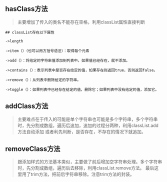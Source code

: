 ## hasClass方法
> 主要增加了传入的类名不能存在空格，利用classList属性直接判断

```
## classList存在以下属性

->length

->item（）（也可以用方括号语法）：取得每个元素

->add（）：将给定的字符串值添加到列表中。如果值已经存在，就不添加。

->contains（）：表示列表中是否存在给定的值，如果存在则返回true，否则返回false。

->remove（）：从列表中删除给定的字符串。

->toggle（）：如果列表中已经存在给定的值，删除它；如果列表中没有给定的值，添加它。
```

## addClass方法

> 主要难点在于传入的可能是单个字符串也可能是多个字符串，多个字符串时，先分割成数组，遍历后追加，追加的过程分两种，利用classList.add方法自动添加
或者利先判断，是否存在，不存在的情况下就追加。


## removeClass方法

> 跟添加样式的方法基本类似，主要做了前后增加空字符串处理。多个字符串时，先分割成数组，遍历后去移除，利用classList.remove方法。
最后这里用了trim方法，把前后字符串移除。注意trim方法的封装。

